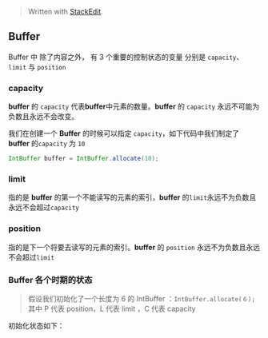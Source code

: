 


> Written with [StackEdit](https://stackedit.io/).

## Buffer

 Buffer 中 除了内容之外， 有 3 个重要的控制状态的变量 分别是 `capacity`、`limit` 与 `position`

### capacity

**buffer** 的 `capacity` 代表**buffer**中元素的数量。**buffer** 的 `capacity` 永远不可能为负数且永远不会改变。

我们在创建一个 **Buffer** 的时候可以指定 `capacity`，如下代码中我们制定了 **buffer** 的`capacity` 为 `10`
```java
IntBuffer buffer = IntBuffer.allocate(10);
```

### limit

指的是 **buffer** 的第一个不能读写的元素的索引，**buffer** 的`limit`永远不为负数且永远不会超过`capacity`

### position

指的是下一个将要去读写的元素的索引。**buffer** 的 `position` 永远不为负数且永远不会超过`limit`

### Buffer 各个时期的状态
> 假设我们初始化了一个长度为 6 的 IntBuffer ：`IntBuffer.allocate(６);`
> 其中 P 代表 position，L 代表 limit ，C 代表 capacity

初始化状态如下：



<!--stackedit_data:
eyJoaXN0b3J5IjpbLTE5ODIyNzUxNzYsLTEwNTY1ODk1OTQsOD
IyNDU3NjMyLDE4MjYzMDEwNCwxMTg1NjA5OTEyLDQ2MDMwNTI4
NSwzNDczOTYwMzMsNTY1ODQyNTE1XX0=
-->